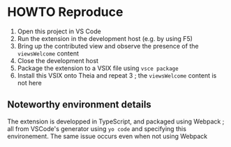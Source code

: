 # HOWTO Reproduce

1. Open this project in VS Code
2. Run the extension in the development host (e.g. by using F5)
3. Bring up the contributed view and observe the presence of the `viewsWelcome` content
5. Close the development host
6. Package the extension to a VSIX file using `vsce package`
7. Install this VSIX onto Theia and repeat 3 ; the `viewsWelcome` content is not here

## Noteworthy environment details

The extension is developped in TypeScript, and packaged using Webpack ; all from VSCode's generator using `yo code` and specifying this environement. The same issue occurs even when not using Webpack
